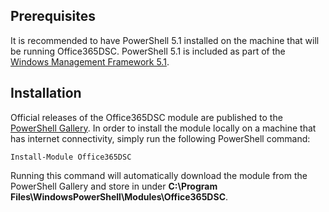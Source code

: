 ## Prerequisites

It is recommended to have PowerShell 5.1 installed on the machine that will be running Office365DSC. PowerShell 5.1 is included as part of the [Windows Management Framework 5.1](https://www.microsoft.com/en-us/download/details.aspx?id=54616).

## Installation

Official releases of the Office365DSC module are published to the [PowerShell Gallery](https://www.powershellgallery.com/packages/Office365DSC/). In order to install the module locally on a machine that has internet connectivity, simply run the following PowerShell command:

```
Install-Module Office365DSC
```

Running this command will automatically download the module from the PowerShell Gallery and store in under **C:\Program Files\WindowsPowerShell\Modules\Office365DSC**. 
